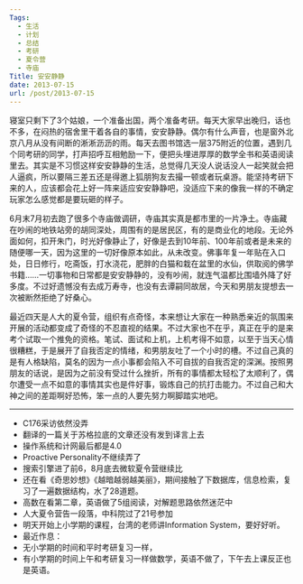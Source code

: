 ```yaml
---
Tags:
  - 生活
  - 计划
  - 总结
  - 考研
  - 夏令营
  - 寺庙
Title: 安安静静
date: 2013-07-15
url: /post/2013-07-15
---
```


寝室只剩下了3个姑娘，一个准备出国，两个准备考研。每天大家早出晚归，话也不多，在闷热的宿舍里干着各自的事情，安安静静。偶尔有什么声音，也是窗外北京八月从没有间断的淅淅沥沥的雨。每天去图书馆选一层375附近的位置，遇到几个同考研的同学，打声招呼互相勉励一下，便把头埋进厚厚的数学全书和英语阅读里去。其实是不习惯这样安安静静的生活，总觉得几天没人说话没人一起笑就会把人逼疯，所以要隔三差五还是得邀上狐朋狗友去撮一顿或者玩桌游。能坚持考研下来的人，应该都会花上好一阵来适应安安静静吧，没适应下来的像我一样的不确定玩家怎么感觉都是要玩砸的样子。
<!--more-->
6月末7月初去跑了很多个寺庙做调研，寺庙其实真是都市里的一片净土。寺庙藏在吵闹的地铁站旁的胡同深处，周围有的是居民区，有的是商业化的地段。无论外面如何，扣开朱门，时光好像静止了，好像是去到10年前、100年前或者是未来的随便哪一天，因为这里的一切好像原本如此，从未改变。佛事年复一年贴在入口处，日日修行，吃斋饭，打水浇花，肥胖的白猫和栽在盆里的水仙，供取阅的佛学书籍……一切事物和日常都是安安静静的，没有吵闹，就连气温都比围墙外降了好多度。不过好遗憾没有去成万寿寺，也没有去谭嗣同故居，今天和男朋友提想去一次被断然拒绝了好桑心。

最近四天是人大的夏令营，组织有点奇怪，本来想让大家在一种熟悉亲近的氛围来开展的活动都变成了奇怪的不忍直视的结果。不过大家也不在乎，真正在乎的是来考个试取一个推免的资格。笔试、面试和上机，上机考得不如意，以至于当天心情很糟糕，于是展开了自我否定的情绪，和男朋友吐了一个小时的槽。不过自己真的是有人格缺陷，莫名的因为一点小事都会陷入不可自拔的自我否定的深渊。按照男朋友的话说，是因为之前没有受过什么挫折，所有的事情都太轻松了太顺利了，偶尔遭受一点不如意的事情其实也是件好事，锻炼自己的抗打击能力。不过自己和大神之间的差距啊好恐怖，笨一点的人要先努力啊脚踏实地吧。

--------------------------------------------------------------------------

* C176采访依然没弄
* 翻译的一篇关于苏格拉底的文章还没有发到译言上去
* 操作系统和计网最后都是4.0
* Proactive Personality不继续弄了
* 搜索引擎进了前6，8月底去微软夏令营继续比
* 还在看《奇思妙想》《越暗越弱越美丽》，期间接触了下数据库，信息检索，复习了一遍数据结构，水了28道题。
* 高数在看第二章，英语做了5组阅读，对解题思路依然迷茫中
* 人大夏令营告一段落，中科院过了21号参加
* 明天开始上小学期的课程，台湾的老师讲Information System，要好好听。
* 最近作息：
* 无小学期的时间和平时考研复习一样，
* 有小学期的时间上午和考研复习一样做数学，英语不做了，下午去上课反正也是英语。